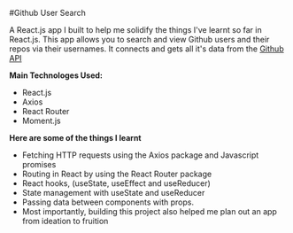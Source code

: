 #Github User Search

A React.js app I built to help me solidify the things I've learnt so far in React.js.
This app allows you to search and view Github users and their repos via their usernames.
It connects and gets all it's data from the [Github API](https://docs.github.com/)

<!-- Live app hosted [here]()  -->

**Main Technologes Used:**
- React.js
- Axios
- React Router 
- Moment.js

**Here are some of the things I learnt**
- Fetching HTTP requests using the Axios package and Javascript promises
- Routing in React by using the React Router package
- React hooks, (useState, useEffect and useReducer)
- State management with useState and useReducer
- Passing data between components with props.
- Most importantly, building this project also helped me plan out an app from ideation to fruition 